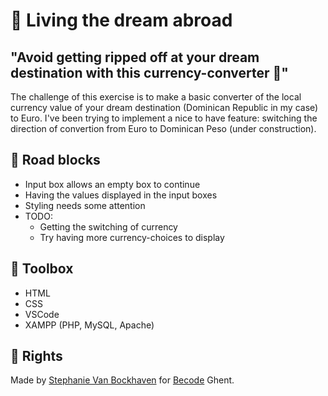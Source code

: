 # 🌴 Living the dream abroad 

## "Avoid getting ripped off at your dream destination with this currency-converter 🍹"

The challenge of this exercise is to make a basic converter of the local currency value of your dream destination (Dominican Republic in my case) to Euro.
I've been trying to implement a nice to have feature: switching the direction of convertion from Euro to Dominican Peso (under construction).


## 🤯 Road blocks

+ Input box allows an empty box to continue
+ Having the values displayed in the input boxes
+ Styling needs some attention
+ TODO:
  + Getting the switching of currency
  + Try having more currency-choices to display

## 🧰 Toolbox

+ HTML
+ CSS
+ VSCode
+ XAMPP (PHP, MySQL, Apache)

## 📖 Rights

Made by [Stephanie Van Bockhaven](https://github.com/Steeeeeph) for [Becode](www.becode.org) Ghent.
